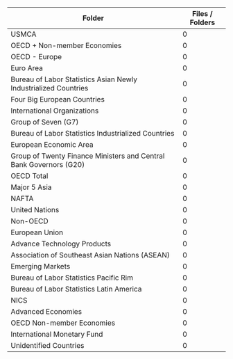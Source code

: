 | Folder                                                             |   Files / Folders |
|--------------------------------------------------------------------|-------------------|
| USMCA                                                              |                 0 |
| OECD + Non-member Economies                                        |                 0 |
| OECD - Europe                                                      |                 0 |
| Euro Area                                                          |                 0 |
| Bureau of Labor Statistics Asian Newly Industrialized Countries    |                 0 |
| Four Big European Countries                                        |                 0 |
| International Organizations                                        |                 0 |
| Group of Seven (G7)                                                |                 0 |
| Bureau of Labor Statistics Industrialized Countries                |                 0 |
| European Economic Area                                             |                 0 |
| Group of Twenty Finance Ministers and Central Bank Governors (G20) |                 0 |
| OECD Total                                                         |                 0 |
| Major 5 Asia                                                       |                 0 |
| NAFTA                                                              |                 0 |
| United Nations                                                     |                 0 |
| Non-OECD                                                           |                 0 |
| European Union                                                     |                 0 |
| Advance Technology Products                                        |                 0 |
| Association of Southeast Asian Nations (ASEAN)                     |                 0 |
| Emerging Markets                                                   |                 0 |
| Bureau of Labor Statistics Pacific Rim                             |                 0 |
| Bureau of Labor Statistics Latin America                           |                 0 |
| NICS                                                               |                 0 |
| Advanced Economies                                                 |                 0 |
| OECD Non-member Economies                                          |                 0 |
| International Monetary Fund                                        |                 0 |
| Unidentified Countries                                             |                 0 |